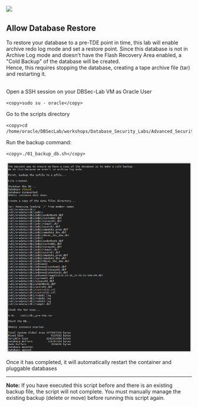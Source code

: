 ![](../../../../images/banner_ASO.PNG)

## Allow Database Restore

To restore your database to a pre-TDE point in time, this lab will enable archive redo log mode and set a restore point. Since this database is not in Archive Log mode and doesn't have the Flash Recovery Area enabled, a "Cold Backup" of the database will be created.<br>
Hence, this requires stopping the database, creating a tape archive file (tar) and restarting it.
<br><br>

Open a SSH session on your DBSec-Lab VM as Oracle User

````
<copy>sudo su - oracle</copy>
````

Go to the scripts directory

````
<copy>cd /home/oracle/DBSecLab/workshops/Database_Security_Labs/Advanced_Security/TDE/Allow_DB_Restore</copy>
````
    
Run the backup command:

````
<copy>./01_backup_db.sh</copy>
````

   ![](../images/TDE_001.PNG)

Once it has completed, it will automatically restart the container and pluggable databases

---
**Note:** If you have executed this script before and there is an existing backup file, the script will not complete. You must manually manage the existing backup (delete or move) before running this script again.
